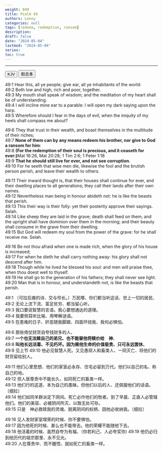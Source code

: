 ```yaml
---
weight: 049
title: Psalm 49
authors: Lenny
categories: null
tags: [redeem, redemption, ransom]
description: 
draft: false
date: "2024-05-04"
lastmod: "2024-05-04"
series: 
toc: true
---
```


<!--more-->
---

<!-- Tab links -->

<div class="tab">
  <button class="tablinks active" onclick="tablabel(event, 'english')">KJV</button>
  <button class="tablinks" onclick="tablabel(event, 'chinese')">和合本</button>
</div>

<!-- Tab content -->
<div id="english" class="tabcontent" style="display:block">

49:1 Hear this, all ye people; give ear, all ye inhabitants of the world:  
49:2 Both low and high, rich and poor, together.  
49:3 My mouth shall speak of wisdom; and the meditation of my heart shall be of understanding.  
49:4 I will incline mine ear to a parable: I will open my dark saying upon the harp.  
49:5 Wherefore should I fear in the days of evil, when the iniquity of my heels shall compass me about?  

49:6 They that trust in their wealth, and boast themselves in the multitude of their riches;  
49:7 <b>None of them can by any means redeem his brother, nor give to God a ransom for him</b>:  
49:8 <b>(For the redemption of their soul is precious, and it ceaseth for ever:)</b><label class="margin-toggle sidenote-number"></label><span class="sidenote">Mat 16:26, Mat 20:28; 1 Tim 2:6; 1 Peter 1:18</span>  
49:9 <b>That he should still live for ever, and not see corruption</b>.  
49:10 For he seeth that wise men die, likewise the fool and the brutish person perish, and leave their wealth to others.  

49:11 Their inward thought is, that their houses shall continue for ever, and their dwelling places to all generations; they call their lands after their own names.  
49:12 Nevertheless man being in honour abideth not: he is like the beasts that perish.  
49:13 This their way is their folly: yet their posterity approve their sayings. Selah.  
49:14 Like sheep they are laid in the grave; death shall feed on them; and the upright shall have dominion over them in the morning; and their beauty shall consume in the grave from their dwelling.  
49:15 But God will redeem my soul from the power of the grave: for he shall receive me. Selah.  

49:16 Be not thou afraid when one is made rich, when the glory of his house is increased;  
49:17 For when he dieth he shall carry nothing away: his glory shall not descend after him.  
49:18 Though while he lived he blessed his soul: and men will praise thee, when thou doest well to thyself.  
49:19 He shall go to the generation of his fathers; they shall never see light.  
49:20 Man that is in honour, and understandeth not, is like the beasts that perish.
</div>

<div id="chinese" class="tabcontent">

49:1 〔可拉后裔的诗、交与伶长。〕万民哪、你们都当听这话、世上一切的居民、  
49:2 无论上流下流、富足贫穷、都当留心听。  
49:3 我口要说智慧的言语。我心要想通达的道理。  
49:4 我要侧耳听比喻、用琴解谜语。  
49:5 在患难的日子、奸恶随我脚跟、四面环绕我、我何必惧怕。  

49:6 那些倚仗财货自夸钱财多的人、  
49:7 <b>一个也无法赎自己的弟兄、也不能替他将赎价给　神</b>、  
49:8 <b>叫他长远活着、不见朽坏。因为赎他生命的价值极贵、只可永远罢休</b>。  
49:9 见上节
49:10 他必见智慧人死。又见愚顽人和畜类人、一同灭亡、将他们的财货留给别人。  

49:11 他们心里思想、他们的家室必永存、住宅必留到万代。他们以自己的名、称自己的地。  
49:12 但人居尊贵中不能长久、如同死亡的畜类一样。  
49:13 他们行的这道、本为自己的愚昧。但他们以后的人、还佩服他们的话语。〔细拉〕  
49:14 他们如同羊群派定下阴间。死亡必作他们的牧者。到了早晨、正直人必管辖他们。他们的美容、必被阴间所灭、以致无处可存。  
49:15 只是　神必救赎我的灵魂、脱离阴间的权柄、因他必收纳我。〔细拉〕  

49:16 见人发财家室增荣的时候、你不要惧怕。  
49:17 因为他死的时候、甚么也不能带去。他的荣耀不能随他下去。  
49:18 他活着的时候、虽然自夸为有福、（你若利己、人必夸奖你)
49:19 他仍必归到他历代的祖宗那里、永不见光。  
49:20 人在尊贵中、而不醒悟、就如死亡的畜类一样。  
</div>


